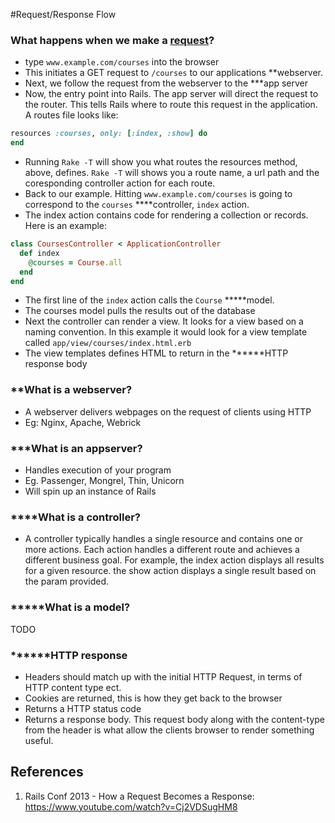 #Request/Response Flow

### What happens when we make a [request](request-response-flow/request.md)?
- type `www.example.com/courses` into the browser
- This initiates a GET request to `/courses` to our applications **webserver.
- Next, we follow the request from the webserver to the ***app server
- Now, the entry point into Rails. The app server will direct the request to the router. This tells Rails where to route this request in the application. A routes file looks like:

```ruby
resources :courses, only: [:index, :show] do
end
```

- Running `Rake -T` will show you what routes the resources method, above, defines. `Rake -T` will shows you a route name, a url path and the coresponding controller action for each route.
- Back to our example. Hitting `www.example.com/courses` is going to correspond to the `courses` ****controller, `index` action.
- The index action contains code for rendering a collection or records. Here is an example:

```ruby
class CoursesController < ApplicationController
  def index
    @courses = Course.all
  end
end
```

- The first line of the `index` action calls the `Course` *****model.
- The courses model pulls the results out of the database
- Next the controller can render a view. It looks for a view based on a naming convention. In this example it would look for a view template called `app/view/courses/index.html.erb`
- The view templates defines HTML to return in the ******HTTP response body

### **What is a webserver?
- A webserver delivers webpages on the request of clients using HTTP
- Eg: Nginx, Apache, Webrick

### ***What is an appserver?
- Handles execution of your program
- Eg. Passenger, Mongrel, Thin, Unicorn
- Will spin up an instance of Rails

### ****What is a controller?
- A controller typically handles a single resource and contains one or more actions. Each action handles a different route and achieves a different business goal. For example, the index action displays all results for a given resource. the show action displays a single result based on the param provided.

### *****What is a model?
TODO

### ******HTTP response
- Headers should match up with the initial HTTP Request, in terms of HTTP content type ect.
- Cookies are returned, this is how they get back to the browser
- Returns a HTTP status code
- Returns a response body. This request body along with the content-type from the header is what allow the clients browser to render something useful.

## References
1. Rails Conf 2013 - How a Request Becomes a Response: https://www.youtube.com/watch?v=Cj2VDSugHM8

